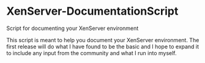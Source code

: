 # XenServer-DocumentationScript
Script for documenting your XenServer environment

This script is meant to help you document your XenServer environment. The first release will do what I have found to be the basic and I hope to expand it to include any input from the community and what I run into myself. 
